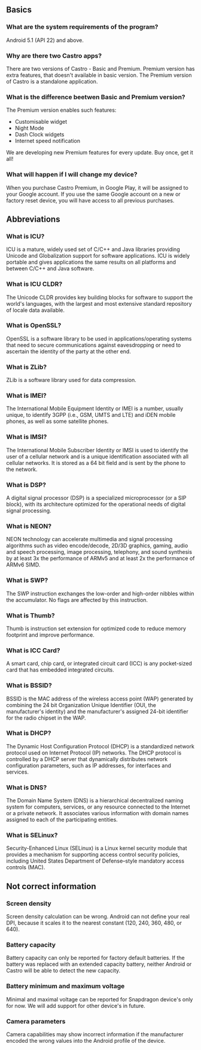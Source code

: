 ## Basics
### What are the system requirements of the program?
Android 5.1 (API 22) and above.

### Why are there two Castro apps?
There are two versions of Castro - Basic and Premium. Premium version has extra features, that doesn't available in basic version. The Premium version of Castro is a standalone application.

### What is the difference beetwen Basic and Premium version?
The Premium version enables such features:

* Customisable widget
* Night Mode
* Dash Clock widgets
* Internet speed notification

We are developing new Premium features for every update. Buy once, get it all!

### What will happen if I will change my device?
When you purchase Castro Premium, in Google Play, it will be assigned to your Google account. If you use the same Google account on a new or factory reset device, you will have access to all previous purchases.

## Abbreviations
### What is ICU?
ICU is a mature, widely used set of C/C++ and Java libraries providing Unicode and Globalization support for software applications. ICU is widely portable and gives applications the same results on all platforms and between C/C++ and Java software.

### What is ICU CLDR?
The Unicode CLDR provides key building blocks for software to support the world's languages, with the largest and most extensive standard repository of locale data available.

### What is OpenSSL?
OpenSSL is a software library to be used in applications/operating systems that need to secure communications against eavesdropping or need to ascertain the identity of the party at the other end.

### What is ZLib?
ZLib is a software library used for data compression.

### What is IMEI?
The International Mobile Equipment Identity or IMEI is a number, usually unique, to identify 3GPP (i.e., GSM, UMTS and LTE) and iDEN mobile phones, as well as some satellite phones.

### What is IMSI?
The International Mobile Subscriber Identity or IMSI is used to identify the user of a cellular network and is a unique identification associated with all cellular networks. It is stored as a 64 bit field and is sent by the phone to the network.

### What is DSP?
A digital signal processor (DSP) is a specialized microprocessor (or a SIP block), with its architecture optimized for the operational needs of digital signal processing.

### What is NEON?
NEON technology can accelerate multimedia and signal processing algorithms such as video encode/decode, 2D/3D graphics, gaming, audio and speech processing, image processing, telephony, and sound synthesis by at least 3x the performance of ARMv5 and at least 2x the performance of ARMv6 SIMD.

### What is SWP?
The SWP instruction exchanges the low-order and high-order nibbles within the accumulator. No flags are affected by this instruction.

### What is Thumb?
Thumb is instruction set extension for optimized code to reduce memory footprint and improve performance.

### What is ICC Card?
A smart card, chip card, or integrated circuit card (ICC) is any pocket-sized card that has embedded integrated circuits.

### What is BSSID?
BSSID is the MAC address of the wireless access point (WAP) generated by combining the 24 bit Organization Unique Identifier (OUI, the manufacturer's identity) and the manufacturer's assigned 24-bit identifier for the radio chipset in the WAP.

### What is DHCP?
The Dynamic Host Configuration Protocol (DHCP) is a standardized network protocol used on Internet Protocol (IP) networks. The DHCP protocol is controlled by a DHCP server that dynamically distributes network configuration parameters, such as IP addresses, for interfaces and services.

### What is DNS?
The Domain Name System (DNS) is a hierarchical decentralized naming system for computers, services, or any resource connected to the Internet or a private network. It associates various information with domain names assigned to each of the participating entities.

### What is SELinux?
Security-Enhanced Linux (SELinux) is a Linux kernel security module that provides a mechanism for supporting access control security policies, including United States Department of Defense–style mandatory access controls (MAC).

## Not correct information
### Screen density
Screen density calculation can be wrong. Android can not define your real DPI, because it scales it to the nearest constant (120, 240, 360, 480, or 640).

### Battery capacity
Battery capacity can only be reported for factory default batteries. If the battery was replaced with an extended capacity battery, neither Android or Castro will be able to detect the new capacity.

### Battery minimum and maximum voltage
Minimal and maximal voltage can be reported for Snapdragon device's only for now. We will add support for other device's in future.

### Camera parameters
Camera capabilities may show incorrect information if the manufacturer encoded the wrong values into the Android profile of the device.
